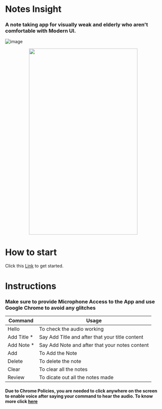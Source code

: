 # Notes Insight
### A note taking app for visually weak and elderly who aren't comfortable with Modern UI.
![image](https://user-images.githubusercontent.com/76687985/136685965-124adb98-bd2f-4258-934c-d0d3bbe5216f.png)
<p align="center">
  <img width="350" height="600" src="https://user-images.githubusercontent.com/76687985/136686002-17b649bd-429a-4c20-9fa3-002d2a9ae2d7.png">
</p>

# How to start
Click this [Link](https://mohityadav0903.github.io/Notes-Insight) to get started.

# Instructions

### Make sure to provide Microphone Access to the App and use Google Chrome to avoid any glitches

Command | Usage
|---|---|
|Hello|To check the audio working
|Add Title * | Say Add Title and after that your title content
|Add Note * | Say Add Note and after that your notes content
|Add| To Add the Note
|Delete| To delete the note
|Clear| To clear all the notes
|Review| To dicate out all the notes made

#### Due to Chrome Policies, you are needed to click anywhere on the screen to enable voice after saying your command to hear the audio. To know more click [here](https://developer.chrome.com/blog/autoplay/)
